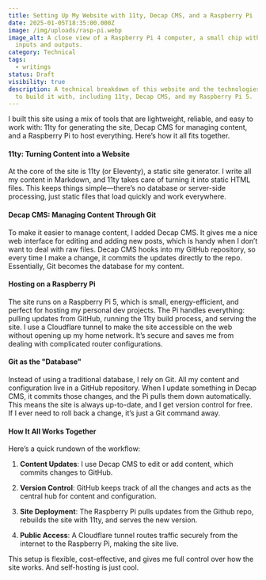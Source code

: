 ```yaml
---
title: Setting Up My Website with 11ty, Decap CMS, and a Raspberry Pi
date: 2025-01-05T18:35:00.000Z
image: /img/uploads/rasp-pi.webp
image_alt: A close view of a Raspberry Pi 4 computer, a small chip with various
  inputs and outputs.
category: Technical
tags:
  - writings
status: Draft
visibility: true
description: A technical breakdown of this website and the technologies I chose
  to build it with, including 11ty, Decap CMS, and my Raspberry Pi 5.
---
```

I built this site using a mix of tools that are lightweight, reliable, and easy to work with: 11ty for generating the site, Decap CMS for managing content, and a Raspberry Pi to host everything. Here’s how it all fits together.

#### 11ty: Turning Content into a Website

At the core of the site is 11ty (or Eleventy), a static site generator. I write all my content in Markdown, and 11ty takes care of turning it into static HTML files. This keeps things simple—there’s no database or server-side processing, just static files that load quickly and work everywhere.

#### Decap CMS: Managing Content Through Git

To make it easier to manage content, I added Decap CMS. It gives me a nice web interface for editing and adding new posts, which is handy when I don’t want to deal with raw files. Decap CMS hooks into my GitHub repository, so every time I make a change, it commits the updates directly to the repo. Essentially, Git becomes the database for my content.

#### Hosting on a Raspberry Pi

The site runs on a Raspberry Pi 5, which is small, energy-efficient, and perfect for hosting my personal dev projects. The Pi handles everything: pulling updates from GitHub, running the 11ty build process, and serving the site. I use a Cloudflare tunnel to make the site accessible on the web without opening up my home network. It’s secure and saves me from dealing with complicated router configurations.

#### Git as the "Database"

Instead of using a traditional database, I rely on Git. All my content and configuration live in a GitHub repository. When I update something in Decap CMS, it commits those changes, and the Pi pulls them down automatically. This means the site is always up-to-date, and I get version control for free. If I ever need to roll back a change, it’s just a Git command away.

#### How It All Works Together

Here’s a quick rundown of the workflow:

1. **Content Updates**: I use Decap CMS to edit or add content, which commits changes to GitHub.

2. **Version Control**: GitHub keeps track of all the changes and acts as the central hub for content and configuration.

3. **Site Deployment**: The Raspberry Pi pulls updates from the Github repo, rebuilds the site with 11ty, and serves the new version.

4. **Public Access**: A Cloudflare tunnel routes traffic securely from the internet to the Raspberry Pi, making the site live.

This setup is flexible, cost-effective, and gives me full control over how the site works. And self-hosting is just cool.
